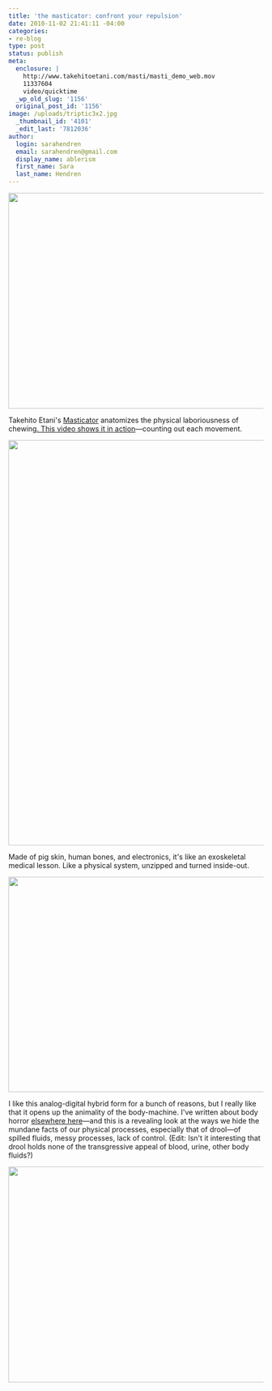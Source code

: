 ```yaml
---
title: 'the masticator: confront your repulsion'
date: 2010-11-02 21:41:11 -04:00
categories:
- re-blog
type: post
status: publish
meta:
  enclosure: |
    http://www.takehitoetani.com/masti/masti_demo_web.mov
    11337604
    video/quicktime
  _wp_old_slug: '1156'
  original_post_id: '1156'
image: /uploads/triptic3x2.jpg
  _thumbnail_id: '4101'
  _edit_last: '7812036'
author:
  login: sarahendren
  email: sarahendren@gmail.com
  display_name: ablerism
  first_name: Sara
  last_name: Hendren
---
```


<p><a href="http://ablersite.files.wordpress.com/2010/11/triptic3x2.jpg"><img class="alignnone size-full wp-image-4101" title="triptic3x2" src="{{ site.baseurl }}/uploads/triptic3x2.jpg" alt="" width="640" height="426" /></a></p>
<p>Takehito Etani's <a href="http://www.takehitoetani.com/masticator.html">Masticator</a> anatomizes the physical laboriousness of chewing<a href="http://www.takehitoetani.com/masti/masti_demo_web.mov">. This video shows it in action</a>—counting out each movement.</p>
<p><a href="http://ablersite.files.wordpress.com/2010/11/m1.jpg"><img class="alignnone size-full wp-image-4102" title="m1" src="{{ site.baseurl }}/uploads/m1.jpg" alt="" width="548" height="800" /></a></p>
<p>Made of pig skin, human bones, and electronics, it's like an exoskeletal medical lesson. Like a physical system, unzipped and turned inside-out.</p>
<p><a href="http://ablersite.files.wordpress.com/2010/11/box.jpg"><img class="alignnone size-full wp-image-4103" title="box" src="{{ site.baseurl }}/uploads/box.jpg" alt="" width="640" height="425" /></a></p>
<p>I like this analog-digital hybrid form for a bunch of reasons, but I really like that it opens up the animality of the body-machine. I've written about body horror <a href="http://www.ablersite.org/2010/09/but-he-does-like-robo-cop/">elsewhere here</a>—and this is a revealing look at the ways we hide the mundane facts of our physical processes, especially that of drool—of spilled fluids, messy processes, lack of control. (Edit: Isn't it interesting that drool holds none of the transgressive appeal of blood, urine, other body fluids?)</p>
<p><a href="http://ablersite.files.wordpress.com/2010/11/attack.jpg"><img class="alignnone size-full wp-image-4104" title="attack" src="{{ site.baseurl }}/uploads/attack.jpg" alt="" width="640" height="426" /></a></p>
